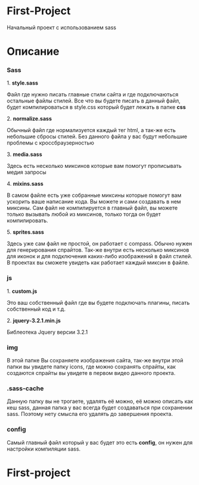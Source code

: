 # First-Project
Начальный проект с использованием sass
# Описание
<h3> Sass </h3>
1. <strong>style.sass</strong>
<p>Файл где нужно писать главные стили сайта и где подключаються остальные файлы стилей. Все что вы будете писать в данный файл, будет компилироваться в style.css который будет лежать в папке <strong>css</strong></p>
2. <strong>normalize.sass</strong>
<p>Обычный файл где нормализуется каждый тег html, а так-же есть небольшие сбросы стилей. Без данного файла у вас будут небольшие проблемы с кроссбраузерностью</p>
3. <strong>media.sass</strong>
<p>Здесь есть несколько миксинов которые вам помогут прописывать медия запросы</p>
4. <strong>mixins.sass</strong>
<p>В самом файле есть уже собранные миксины которые помогут вам ускорить ваше написание кода. Вы можете и сами создавать в нем миксины. Сам файл не компилируется в главный файл, вы можете только вызывать любой из миксинов, только тогда он будет компилировать.</p>
5. <strong>sprites.sass</strong>
<p>Здесь уже сам файл не простой, он работает с compass. Обычно нужен для генерирования спрайтов. Так-же внутри есть несколько миксинов для иконок и для подключения каких-либо изображений в файл стилей. В проектах вы сможете увидеть как работает каждый миксин в файле.</p>
<h3> js </h3>
1. <strong>custom.js</strong>
<p>Это ваш собственный файл где вы будете подключать плагины, писать собственный код и т.д.</p>
2. <strong>jquery-3.2.1.min.js</strong>
<p>Библеотека Jquery версии 3.2.1</p>
<h3> img </h3>
В этой папке Вы сохраняете изображения сайта, так-же внутри этой папки вы увидете папку icons, где можно сохранять спрайты, как создаются спрайты вы увидете в первом видео данного проекта.
<h3>.sass-cache</h3>
Данную папку вы не трогаете, удалять её можно, её можно описать как кеш sass, данная папка у вас всегда будет создаваться при сохранении sass. Поэтому нету смысла его удалять до завершения проекта. 
<h3>config</h3>
Самый главный файл который у вас будет это есть <strong>config</strong>, он нужен для настройки компиляции sass. 

# First-project
